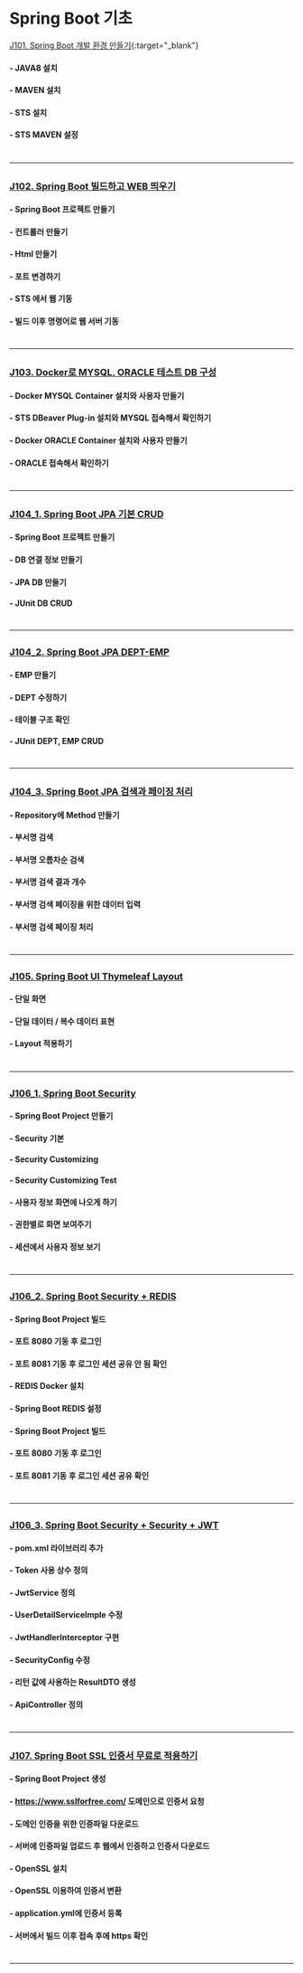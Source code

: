 # Spring Boot 기초

[J101. Spring Boot 개발 환경 만들기](https://www.youtube.com/watch?v=g-WBPxWUjuU&list=PLogzC_RPf25E-mfrKvl6jWHU8r1jxCZgq){:target="_blank"}
#### - JAVA8 설치  
#### - MAVEN 설치
#### - STS 설치
#### - STS MAVEN 설정  
# <hr>

### <a href=#J102>J102. Spring Boot 빌드하고 WEB 띄우기</a>
#### - Spring Boot 프로젝트 만들기
#### - 컨트롤러 만들기
#### - Html 만들기
#### - 포트 변경하기
#### - STS 에서 웹 기동
#### - 빌드 이후 명령어로 웹 서버 기동
# <hr>

### <a href=#J103>J103. Docker로 MYSQL, ORACLE 테스트 DB 구성</a>
#### - Docker MYSQL Container 설치와 사용자 만들기 
#### - STS DBeaver Plug-in 설치와 MYSQL 접속해서 확인하기
#### - Docker ORACLE Container 설치와 사용자 만들기  
#### - ORACLE 접속해서 확인하기
# <hr>

### <a href=#J104_1>J104_1. Spring Boot JPA 기본 CRUD</a>
#### - Spring Boot 프로젝트 만들기 
#### - DB 연결 정보 만들기
#### - JPA DB 만들기
#### - JUnit DB CRUD
# <hr>

### <a href=#J104_2>J104_2. Spring Boot JPA DEPT-EMP</a>
#### - EMP 만들기
#### - DEPT 수정하기 
#### - 테이블 구조 확인
#### - JUnit DEPT, EMP CRUD 
# <hr>

### <a href=#J104_3>J104_3. Spring Boot JPA 검색과 페이징 처리</a>
#### - Repository에 Method 만들기
#### - 부서명 검색
#### - 부서명 오름차순 검색
#### - 부서명 검색 결과 개수
#### - 부서명 검색 페이징을 위한 데이터 입력
#### - 부서명 검색 페이징 처리
# <hr>

### <a href=#J105>J105. Spring Boot UI Thymeleaf Layout</a>
#### - 단일 화면
#### - 단일 데이터 / 복수 데이터 표현
#### - Layout 적용하기
# <hr>

### <a href=#J106_1>J106_1. Spring Boot Security</a>
#### - Spring Boot Project 만들기
#### - Security 기본 
#### - Security Customizing
#### - Security Customizing Test
#### - 사용자 정보 화면에 나오게 하기
#### - 권한별로 화면 보여주기
#### - 세션에서 사용자 정보 보기
# <hr>

### <a href=#J106_2>J106_2. Spring Boot Security + REDIS</a>
#### - Spring Boot Project 빌드
#### - 포트 8080 기동 후 로그인
#### - 포트 8081 기동 후 로그인 세션 공유 안 됨 확인 
#### - REDIS Docker 설치  
#### - Spring Boot REDIS 설정
#### - Spring Boot Project 빌드
#### - 포트 8080 기동 후 로그인
#### - 포트 8081 기동 후 로그인 세션 공유 확인
# <hr>

### <a href=#J106_3>J106_3. Spring Boot Security + Security + JWT</a>
#### - pom.xml 라이브러리 추가
#### - Token 사용 상수 정의
#### - JwtService 정의
#### - UserDetailServiceImple 수정
#### - JwtHandlerInterceptor 구현
#### - SecurityConfig 수정
#### - 리턴 값에 사용하는 ResultDTO 생성
#### - ApiController 정의
# <hr>

### <a href=#J107>J107. Spring Boot SSL 인증서 무료로 적용하기</a>
#### - Spring Boot Project 생성
#### - https://www.sslforfree.com/ 도메인으로 인증서 요청
#### - 도메인 인증을 위한 인증파일 다운로드
#### - 서버에 인증파일 업로드 후 웹에서 인증하고 인증서 다운로드 
#### - OpenSSL 설치
#### - OpenSSL 이용하여 인증서 변환  
#### - application.yml에 인증서 등록 
#### - 서버에서 빌드 이후 접속 후에 https 확인
# <hr>
 
 

